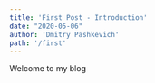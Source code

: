```yaml
---
title: 'First Post - Introduction'
date: "2020-05-06"
author: 'Dmitry Pashkevich'
path: '/first'
---
```


Welcome to my blog